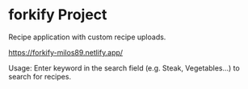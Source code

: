 # forkify Project

Recipe application with custom recipe uploads.

https://forkify-milos89.netlify.app/

Usage:
Enter keyword in the search field (e.g. Steak, Vegetables...) to search for recipes.


